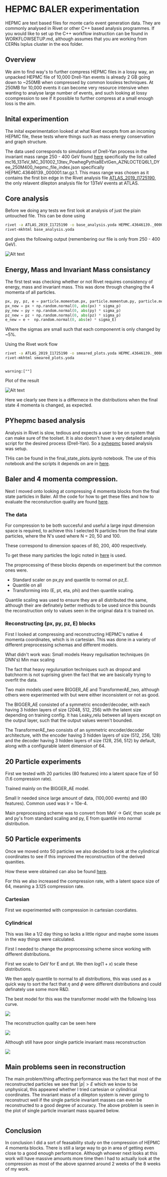 # HEPMC BALER experimentation

HEPMC are text based files for monte carlo event generation data. They are commonly analysed in Rivet or other C++ based analysis programmes. If you would like to set up the C++ workflow instruction can be found in WORKFLOWSETUP.md, although assumes that you are working from CERNs lxplus cluster in the eos folder.

## Overview

We aim to find way's to further compress HEPMC files in a lossy way, an unpacked HEPMC file of 10,000 Drell-Yan events is already 2 GB going down to ~250MB when compressed by common lossless techniques. At 250MB for 10,000 events it can become very resource intensive when wanting to analyse large number of events, and such looking at lossy ccompression to see if it possible to further compress at a small enough loss is the aim.

## Inital experimention

The inital experimentation looked at what Rivet excepts from an incoming HEPMC file, these tests where things such as mass energy conservation and graph structure.

The data used corresponds to simulations of Drell-Yan process in the invariant mass range 250 - 400 GeV found [here](https://opendata.cern/record/160002) specifically the list called  mc16_13TeV_MC_301002_13tev_PowhegPythia8EvtGen_AZNLOCTEQ6L1_DYee_250M400_hepmc_file_index.json specifically HEPMC.43646139._000001.tar.gz.1.  This mass range was chosen as it contains the first bin edge in the Rivet analysis file [ATLAS_2019_I1725190](https://rivet.hepforge.org/analyses/ATLAS_2019_I1725190.html), the only relavent dilepton analysis file for 13TeV events at ATLAS.

## Core analysis

Before we doing any tests we first look at analysis of just the plain untouched file. This can be done using

```bash
rivet -a ATLAS_2019_I1725190 -o base_analysis.yoda HEPMC.43646139._000001.hepmc
rivet-mkhtml base_analysis.yoda
```
and gives the following output (remembering our file is only from 250 - 400 GeV).

<img title="a title" alt="Alt text" src="./Images/Example.jpg">

## Energy, Mass and Invariant Mass consistancy 

The first test was checking whether or not Rivet requires consistency of energy, mass and invariant mass. This was done through changing the 4 momenta of all particles.

```python
px, py, pz, e = particle.momentum.px, particle.momentum.py, particle.momentum.pz, particle.momentum.e
px_new = px + np.random.normal(0, abs(px) * sigma_p)
py_new = py + np.random.normal(0, abs(py) * sigma_p)
pz_new = pz + np.random.normal(0, abs(pz) * sigma_p)
e_new = e +  np.random.normal(0, abs(e) * sigma_E)
```
Where the sigmas are small such that each componennt is only changed by ~5%.

Using the Rivet work flow

```bash
rivet -a ATLAS_2019_I1725190 -o smeared_plots.yoda HEPMC.43646139._000001.hepmc
rivet-mkhtml smeared_plots.yoda
```


```console

warning:[""]
```

Plot of the result

<img title="a title" alt="Alt text" src="./Images/SmearedAll.jpg">

Here we clearly see there is a differnece in the distributions when the final state 4 momenta is changed, as expected.

## PYhepmc based analysis

Analysis in Rivet is slow, tedious and expects a user to be on system that can make sure of the toolset. It is also doesn't have a very detailed analysis script for the desired process (Drell-Yan).  So a [pyhepmc](https://scikit-hep.org/pyhepmc/) based analysis was setup.

THis can be found in the  final_state_plots.ipynb notebook. The use of this notebook and the scripts it depends on are in [here](scripts/README.md).

## Baler and 4 momenta compression.

Next I moved onto looking at compressing 4 momenta blocks from the final state particles in Baler. All the code for how to get these files and how to evaluate the reconsturction quality are found [here](Notebooks/README.md). 


### The data

For compression to be both succesful and useful a large input dimension space is required, to achieve this I selected N particles from the final state particles, where the N's used where N = 20, 50 and 100.

These correspond to dimension spaces of 80, 200, 400 respectively.

To get these many particles the logic noted in [here](Notebooks/README.md) is used.

The proprocessing of these blocks depends on experiment but the common ones were.

* Standard scaler on px,py and quantile to normal on pz,E.
* Quantile on all
* Transforming into (E, pt, eta, phi) and then quantile scaling.


Quantile scaling was used to ensure they are all distributed the same, although their are definately better methods to be used since this bounds the reconstruction only to values seen in the original data it is trained on.

### Reconstructing (px, py, pz, E) blocks

First I looked at compressing and reconstructing HEPMC's native 4 momenta coordinates, which is in cartesian. This was done in a variety of different preprocessing schemas and different models.

What didn't work was:
    Small models
    Heavy regulisation techniques (in DNN's)
    Min max scaling

The fact that heavy regulursation techniques such as dropout and batchnorm is not suprising given the fact that we are basically trying to overfit the data.

Two main models used were BIGGER_AE and TransformerAE_two, although others were experimented with but were either inconsistent or not as good.

The BIGGER_AE consisted of a symmetric encoder/decoder, with each having 3 hidden layers of size (2048, 512, 256) with the latent size depending on training config. It has Leaky_relu between all layers except on the output layer, such that the output values weren't bounded.

The TransformerAE_two consists of an symmetric encoder/decoder architecture, with the encoder having 3 hidden layers of size (512, 256, 128) and the decoder having 3 hidden layers of size (128, 256, 512) by default, along with a configurable latent dimension of 64. 

## 20 Particle experiments

First we tested with 20 particles (80 features) into a latent space fize of 50 (1.6 compression rate). 

Trained mainly on the BIGGER_AE model.

Small lr needed since large amount of data, (100,000 events) and (80 features). Common used was lr = 10e-4.

Main preprocessing scheme was to convert from MeV -> GeV, then scale px and py's from standard scaling and py, E from quantile into normal distribution.


## 50 Particle experiments
Once we moved onto 50 particles we also decided to look at the cylindrical coordinates to see if this improved the reconstruction of the derived quanities.

How these were obtained can also be found [here](scalingscripts/README.md).

For this we also increased the compression rate, with a latent space size of 64, meaning a 3.125 compression rate.

### Cartesian

First we experimented with compression in cartesian coordiates.

### Cylindrical

This was like a 1/2 day thing so lacks a little rigour and maybe some issues in the way things were calculated.

First I needed to change the proprocessing scheme since working with different distributions.

First we scale to GeV for E and pt. We then $log(1+x)$ scale these distributions.

We then apply quantile to normal to all distributions, this was used as a quick way to sort the fact that $\eta$ and $\phi$ were different distributions and could definately use some more R&D.

The best model for this was the transformer model with the following loss curve. 

<img src ="Images/TransformerLossCurve.png">


The reconstruction quality can be seen here

<img src="Images/CylindircalInvariantMass.png">

Although still have poor single particle invariant mass reconstruction

<img src = "Images/CylindricalSingleInvMass.png">




## Main problems seen in reconstruction

The main problem/thing affecting performance was the fact that most of the reconstructed particles we see that $|p| > E$ which we know to be unphysical, this appeared whether I tried cartesian or cylindrical coordinates. The invariant mass of a dilepton system is never going to reconstruct well if the single particle invariant masses can even be reconstructed to a good degree of accuracy. The above problem is seen in the plot of single particle invariant mass squared below. 

<img src = "">

## Conclusion

In conclusion I did a sort of feasability study on the compression of HEPMC 4 momenta blocks. There is still a large way to go in area of getting even close to a good enough performance. Although whoever next looks at this work will have massive amounts more time then I had to actually look at the compression as most of the above spanned around 2 weeks of the 8 weeks of my work.


